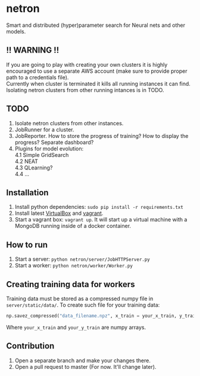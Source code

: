 # netron
Smart and distributed (hyper)parameter search for Neural nets and other models.

## !! WARNING !!
If you are going to play with creating your own clusters it is highly encouraged
to use a separate AWS account (make sure to provide proper path to a credentials file).  
Currently when cluster is terminated it kills all running instances it can find.  
Isolating netron clusters from other running intances is in TODO.  

## TODO
1. Isolate netron clusters from other instances.  
2. JobRunner for a cluster.  
3. JobReporter. How to store the progress of training? How to display the progress? Separate dashboard?  
4. Plugins for model evolution:  
    4.1 Simple GridSearch  
    4.2 NEAT  
    4.3 QLearning?  
    4.4 ...  

## Installation
1. Install python dependencies: `sudo pip install -r requirements.txt`  
2. Install latest [VirtualBox](https://www.virtualbox.org/wiki/Downloads) and [vagrant](https://www.vagrantup.com/downloads.html).  
3. Start a vagrant box: `vagrant up`. It will start up a virtual machine with a MongoDB running inside of a docker container.

## How to run
1. Start a server: `python netron/server/JobHTTPServer.py`  
2. Start a worker: `python netron/worker/Worker.py`  

## Creating training data for workers
Training data must be stored as a compressed numpy file in
`server/static/data/`. To create such file for your training data:  
```python
np.savez_compressed("data_filename.npz", x_train = your_x_train, y_train = your_y_train)
```

Where `your_x_train` and `your_y_train` are numpy arrays.

## Contribution
1. Open a separate branch and make your changes there.  
2. Open a pull request to master (For now. It'll change later).

